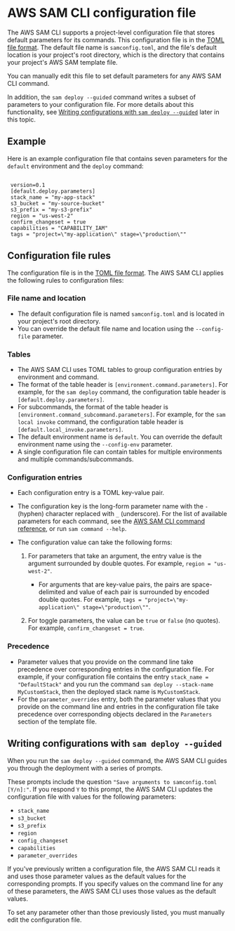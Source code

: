 # AWS SAM CLI configuration file<a name="serverless-sam-cli-config"></a>

The AWS SAM CLI supports a project\-level configuration file that stores default parameters for its commands\. This configuration file is in the [TOML file format](https://toml.io/en/)\. The default file name is `samconfig.toml`, and the file's default location is your project's root directory, which is the directory that contains your project's AWS SAM template file\.

You can manually edit this file to set default parameters for any AWS SAM CLI command\.

In addition, the `sam deploy --guided` command writes a subset of parameters to your configuration file\. For more details about this functionality, see [Writing configurations with `sam deploy --guided`](#deploy-guided) later in this topic\.

## Example<a name="example"></a>

Here is an example configuration file that contains seven parameters for the `default` environment and the `deploy` command:

```
 
 version=0.1
 [default.deploy.parameters]
 stack_name = "my-app-stack"
 s3_bucket = "my-source-bucket"
 s3_prefix = "my-s3-prefix"
 region = "us-west-2"
 confirm_changeset = true
 capabilities = "CAPABILITY_IAM"
 tags = "project=\"my-application\" stage=\"production\""
```

## Configuration file rules<a name="rules"></a>

The configuration file is in the [TOML file format](https://toml.io/en/)\. The AWS SAM CLI applies the following rules to configuration files:

### File name and location<a name="rules-name-location"></a>
+ The default configuration file is named `samconfig.toml` and is located in your project's root directory\.
+ You can override the default file name and location using the `--config-file` parameter\.

### Tables<a name="rules-tables"></a>
+ The AWS SAM CLI uses TOML tables to group configuration entries by environment and command\.
+ The format of the table header is `[environment.command.parameters]`\. For example, for the `sam deploy` command, the configuration table header is `[default.deploy.parameters]`\.
+ For subcommands, the format of the table header is `[environment.command_subcommand.parameters]`\. For example, for the `sam local invoke` command, the configuration table header is `[default.local_invoke.parameters]`\.
+ The default environment name is `default`\. You can override the default environment name using the `--config-env` parameter\.
+ A single configuration file can contain tables for multiple environments and multiple commands/subcommands\.

### Configuration entries<a name="rules-entries"></a>
+ Each configuration entry is a TOML key\-value pair\.
+ The configuration key is the long\-form parameter name with the `-` \(hyphen\) character replaced with `_` \(underscore\)\. For the list of available parameters for each command, see the [AWS SAM CLI command reference](serverless-sam-cli-command-reference.md), or run `sam command --help`\.
+ The configuration value can take the following forms:

  1. For parameters that take an argument, the entry value is the argument surrounded by double quotes\. For example, `region = "us-west-2"`\.
     + For arguments that are key\-value pairs, the pairs are space\-delimited and value of each pair is surrounded by encoded double quotes\. For example, `tags = "project=\"my-application\" stage=\"production\""`\.

  1. For toggle parameters, the value can be `true` or `false` \(no quotes\)\. For example, `confirm_changeset = true`\.

### Precedence<a name="rules-precedence"></a>
+ Parameter values that you provide on the command line take precedence over corresponding entries in the configuration file\. For example, if your configuration file contains the entry `stack_name = "DefaultStack"` and you run the command `sam deploy --stack-name MyCustomStack`, then the deployed stack name is `MyCustomStack`\.
+ For the `parameter_overrides` entry, both the parameter values that you provide on the command line and entries in the configuration file take precedence over corresponding objects declared in the `Parameters` section of the template file\.

## Writing configurations with `sam deploy --guided`<a name="deploy-guided"></a>

When you run the `sam deploy --guided` command, the AWS SAM CLI guides you through the deployment with a series of prompts\.

These prompts include the question `"Save arguments to samconfig.toml [Y/n]:"`\. If you respond `Y` to this prompt, the AWS SAM CLI updates the configuration file with values for the following parameters:
+ `stack_name`
+ `s3_bucket`
+ `s3_prefix`
+ `region`
+ `config_changeset`
+ `capabilities`
+ `parameter_overrides`

If you've previously written a configuration file, the AWS SAM CLI reads it and uses those parameter values as the default values for the corresponding prompts\. If you specify values on the command line for any of these parameters, the AWS SAM CLI uses those values as the default values\.

To set any parameter other than those previously listed, you must manually edit the configuration file\.